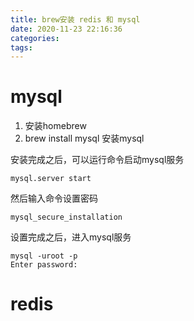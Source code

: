 ```yaml
---
title: brew安装 redis 和 mysql
date: 2020-11-23 22:16:36
categories:
tags:
---
```




<!---more--->

# mysql

1. 安装homebrew
2. brew install mysql 安装mysql

安装完成之后，可以运行命令启动mysql服务

```
mysql.server start
```

然后输入命令设置密码

```
mysql_secure_installation
```

设置完成之后，进入mysql服务

```
mysql -uroot -p
Enter password:
```

# redis


